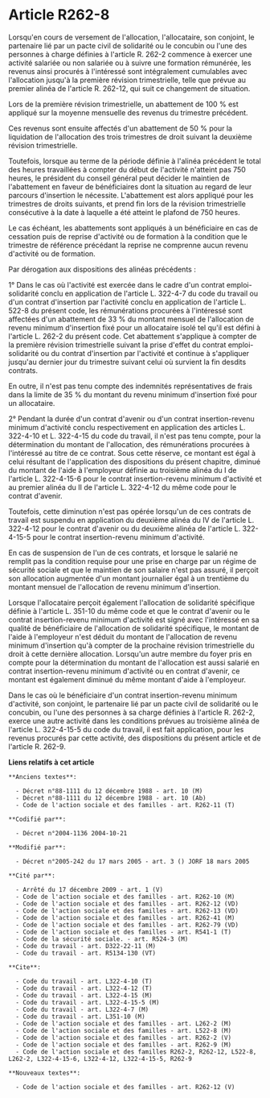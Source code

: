 # Article R262-8

Lorsqu'en cours de versement de l'allocation, l'allocataire, son conjoint, le partenaire lié par un pacte civil de solidarité
ou le concubin ou l'une des personnes à charge définies à l'article R. 262-2 commence à exercer une activité salariée ou non
salariée ou à suivre une formation rémunérée, les revenus ainsi procurés à l'intéressé sont intégralement cumulables avec
l'allocation jusqu'à la première révision trimestrielle, telle que prévue au premier alinéa de l'article R. 262-12, qui suit
ce changement de situation.

Lors de la première révision trimestrielle, un abattement de 100 % est appliqué sur la moyenne mensuelle des revenus du
trimestre précédent.

Ces revenus sont ensuite affectés d'un abattement de 50 % pour la liquidation de l'allocation des trois trimestres de droit
suivant la deuxième révision trimestrielle.

Toutefois, lorsque au terme de la période définie à l'alinéa précédent le total des heures travaillées à compter du début de
l'activité n'atteint pas 750 heures, le président du conseil général peut décider le maintien de l'abattement en faveur de
bénéficiaires dont la situation au regard de leur parcours d'insertion le nécessite. L'abattement est alors appliqué pour les
trimestres de droits suivants, et prend fin lors de la révision trimestrielle consécutive à la date à laquelle a été atteint
le plafond de 750 heures.

Le cas échéant, les abattements sont appliqués à un bénéficiaire en cas de cessation puis de reprise d'activité ou de
formation à la condition que le trimestre de référence précédant la reprise ne comprenne aucun revenu d'activité ou de
formation.

Par dérogation aux dispositions des alinéas précédents :

1° Dans le cas où l'activité est exercée dans le cadre d'un contrat emploi-solidarité conclu en application de l'article L.
322-4-7 du code du travail ou d'un contrat d'insertion par l'activité conclu en application de l'article L. 522-8 du présent
code, les rémunérations procurées à l'intéressé sont affectées d'un abattement de 33 % du montant mensuel de l'allocation de
revenu minimum d'insertion fixé pour un allocataire isolé tel qu'il est défini à l'article L. 262-2 du présent code. Cet
abattement s'applique à compter de la première révision trimestrielle suivant la prise d'effet du contrat emploi-solidarité
ou du contrat d'insertion par l'activité et continue à s'appliquer jusqu'au dernier jour du trimestre suivant celui où
survient la fin desdits contrats.

En outre, il n'est pas tenu compte des indemnités représentatives de frais dans la limite de 35 % du montant du revenu
minimum d'insertion fixé pour un allocataire.

2° Pendant la durée d'un contrat d'avenir ou d'un contrat insertion-revenu minimum d'activité conclu respectivement en
application des articles L. 322-4-10 et L. 322-4-15 du code du travail, il n'est pas tenu compte, pour la détermination du
montant de l'allocation, des rémunérations procurées à l'intéressé au titre de ce contrat. Sous cette réserve, ce montant est
égal à celui résultant de l'application des dispositions du présent chapitre, diminué du montant de l'aide à l'employeur
définie au troisième alinéa du I de l'article L. 322-4-15-6 pour le contrat insertion-revenu minimum d'activité et au premier
alinéa du II de l'article L. 322-4-12 du même code pour le contrat d'avenir.

Toutefois, cette diminution n'est pas opérée lorsqu'un de ces contrats de travail est suspendu en application du deuxième
alinéa du IV de l'article L. 322-4-12 pour le contrat d'avenir ou du deuxième alinéa de l'article L. 322-4-15-5 pour le
contrat insertion-revenu minimum d'activité.

En cas de suspension de l'un de ces contrats, et lorsque le salarié ne remplit pas la condition requise pour une prise en
charge par un régime de sécurité sociale et que le maintien de son salaire n'est pas assuré, il perçoit son allocation
augmentée d'un montant journalier égal à un trentième du montant mensuel de l'allocation de revenu minimum d'insertion.

Lorsque l'allocataire perçoit également l'allocation de solidarité spécifique définie à l'article L. 351-10 du même code et
que le contrat d'avenir ou le contrat insertion-revenu minimum d'activité est signé avec l'intéressé en sa qualité de
bénéficiaire de l'allocation de solidarité spécifique, le montant de l'aide à l'employeur n'est déduit du montant de
l'allocation de revenu minimum d'insertion qu'à compter de la prochaine révision trimestrielle du droit à cette dernière
allocation. Lorsqu'un autre membre du foyer pris en compte pour la détermination du montant de l'allocation est aussi salarié
en contrat insertion-revenu minimum d'activité ou en contrat d'avenir, ce montant est également diminué du même montant
d'aide à l'employeur.

Dans le cas où le bénéficiaire d'un contrat insertion-revenu minimum d'activité, son conjoint, le partenaire lié par un pacte
civil de solidarité ou le concubin, ou l'une des personnes à sa charge définies à l'article R. 262-2, exerce une autre
activité dans les conditions prévues au troisième alinéa de l'article L. 322-4-15-5 du code du travail, il est fait
application, pour les revenus procurés par cette activité, des dispositions du présent article et de l'article R. 262-9.

**Liens relatifs à cet article**

	**Anciens textes**:

	  - Décret n°88-1111 du 12 décembre 1988 - art. 10 (M)
	  - Décret n°88-1111 du 12 décembre 1988 - art. 10 (Ab)
	  - Code de l'action sociale et des familles - art. R262-11 (T)

	**Codifié par**:

	  - Décret n°2004-1136 2004-10-21

	**Modifié par**:

	  - Décret n°2005-242 du 17 mars 2005 - art. 3 () JORF 18 mars 2005

	**Cité par**:

	  - Arrêté du 17 décembre 2009 - art. 1 (V)
	  - Code de l'action sociale et des familles - art. R262-10 (M)
	  - Code de l'action sociale et des familles - art. R262-12 (VD)
	  - Code de l'action sociale et des familles - art. R262-13 (VD)
	  - Code de l'action sociale et des familles - art. R262-41 (M)
	  - Code de l'action sociale et des familles - art. R262-79 (VD)
	  - Code de l'action sociale et des familles - art. R541-1 (T)
	  - Code de la sécurité sociale. - art. R524-3 (M)
	  - Code du travail - art. D322-22-11 (M)
	  - Code du travail - art. R5134-130 (VT)

	**Cite**:

	  - Code du travail - art. L322-4-10 (T)
	  - Code du travail - art. L322-4-12 (T)
	  - Code du travail - art. L322-4-15 (M)
	  - Code du travail - art. L322-4-15-5 (M)
	  - Code du travail - art. L322-4-7 (M)
	  - Code du travail - art. L351-10 (M)
	  - Code de l'action sociale et des familles - art. L262-2 (M)
	  - Code de l'action sociale et des familles - art. L522-8 (M)
	  - Code de l'action sociale et des familles - art. R262-2 (V)
	  - Code de l'action sociale et des familles - art. R262-9 (M)
	  - Code de l'action sociale et des familles R262-2, R262-12, L522-8, L262-2, L322-4-15-6, L322-4-12, L322-4-15-5, R262-9

	**Nouveaux textes**:

	  - Code de l'action sociale et des familles - art. R262-12 (V)
